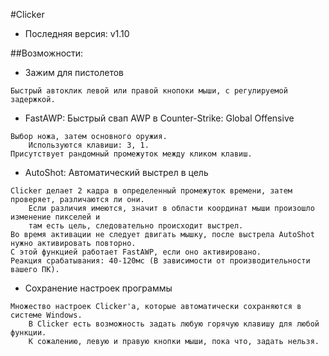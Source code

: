 #Clicker
* Последняя версия: v1.10<br>

##Возможности:
* Зажим для пистолетов<br>
```
Быстрый автоклик левой или правой кнопоки мыши, с регулируемой задержкой.
```
* FastAWP: Быстрый свап AWP в Counter-Strike: Global Offensive<br>
```
Выбор ножа, затем основного оружия.
	Используются клавиши: 3, 1.
Присутствует рандомный промежуток между кликом клавиш.
```
* AutoShot: Автоматический выстрел в цель<br>
```
Clicker делает 2 кадра в определенный промежуток времени, затем проверяет, различаются ли они.
	Если различия имеются, значит в области координат мыши произошло изменение пикселей и
	там есть цель, следовательно происходит выстрел.
Во время активации не следует двигать мышку, после выстрела AutoShot нужно активировать повторно.
С этой функцией работает FastAWP, если оно активировано.
Реакция срабатывания: 40-120мс (В зависимости от производительности вашего ПК).
```
* Сохранение настроек программы<br>
```
Множество настроек Clicker'a, которые автоматически сохраняются в системе Windows.
	В Clicker есть возможность задать любую горячую клавишу для любой функции.
	К сожалению, левую и правую кнопки мыши, пока что, задать нельзя.
```
